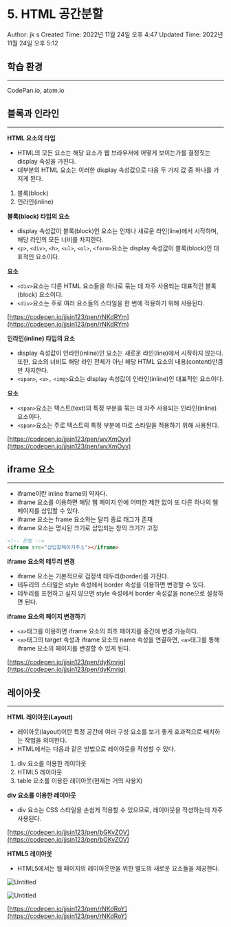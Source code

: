 # 5. HTML 공간분할

Author: jk s
Created Time: 2022년 11월 24일 오후 4:47
Updated Time: 2022년 11월 24일 오후 5:12

## 학습 환경

---

CodePan.io, atom.io

## 블록과 인라인

---

**HTML 요소의 타입**

- HTML의 모든 요소는 해당 요소가 웹 브라우저에 어떻게 보이는가를 결정짓는 display 속성을 가진다.
- 대부분의 HTML 요소는 이러한 display 속성값으로 다음 두 가지 값 중 하나를 가지게 된다.
1. 블록(block)
2. 인라인(inline)

**블록(block) 타입의 요소**

- display 속성값이 블록(block)인 요소는 언제나 새로운 라인(line)에서 시작하며, 해당 라인의 모든 너비를 차지한다.
- `<p>`, `<div>`, `<h>`, `<ul>`, `<ol>`, `<form>`요소는 display 속성값이 블록(block)인 대표적인 요소이다.

**<div>요소**

- `<div>`요소는 다른 HTML 요소들을 하나로 묶는 데 자주 사용되는 대표적인 블록(block) 요소이다.
- `<div>`요소는 주로 여러 요소들의 스타일을 한 번에 적용하기 위해 사용된다.

[https://codepen.io/jjsin123/pen/rNKdRYm](https://codepen.io/jjsin123/pen/rNKdRYm)

**인라인(inline) 타입의 요소**

- display 속성값이 인라인(inline)인 요소는 새로운 라인(line)에서 시작하지 않는다. 또한, 요소의 너비도 해당 라인 전체가 아닌 해당 HTML 요소의 내용(content)만큼만 차지한다.
- `<span>`, `<a>,` `<img>`요소는 display 속성값이 인라인(inline)인 대표적인 요소이다.

**<span>요소**

- `<span>`요소는 텍스트(text)의 특정 부분을 묶는 데 자주 사용되는 인라인(inline) 요소이다.
- `<span>`요소는 주로 텍스트의 특정 부분에 따로 스타일을 적용하기 위해 사용된다.

[https://codepen.io/jjsin123/pen/wvXmOyv](https://codepen.io/jjsin123/pen/wvXmOyv)

## **iframe 요소**

---

- iframe이란 inline frame의 약자다.
- iframe 요소를 이용하면 해당 웹 페이지 안에 어떠한 제한 없이 또 다른 하나의 웹 페이지를 삽입할 수 있다.
- iframe 요소는 frame 요소와는 달리 종료 태그가 존재
- iframe 요소는 명시된 크기로 삽입되는 창의 크기가 고정

```html
<!-- 문법 -->
<iframe src="삽입할페이지주소"></iframe>
```

**iframe 요소의 테두리 변경**

- iframe 요소는 기본적으로 검정색 테두리(border)를 가진다.
- 테두리의 스타일은 style 속성에서 border 속성을 이용하면 변경할 수 있다.
- 테두리를 표현하고 싶지 않으면 style 속성에서 border 속성값을 none으로 설정하면 된다.

**iframe 요소의 페이지 변경하기**

- `<a>`태그를 이용하면 iframe 요소의 최초 페이지를 중간에 변경 가능하다.
- `<a>`태그의 target 속성과 iframe 요소의 name 속성을 연결하면, `<a>`태그를 통해 iframe 요소의 페이지를 변경할 수 있게 된다.

[https://codepen.io/jjsin123/pen/dyKmrjg](https://codepen.io/jjsin123/pen/dyKmrjg)

## 레이아웃

---

**HTML 레이아웃(Layout)**

- 레이아웃(layout)이란 특정 공간에 여러 구성 요소를 보기 좋게 효과적으로 배치하는 작업을 의미한다.
- HTML에서는 다음과 같은 방법으로 레이아웃을 작성할 수 있다.
1. div 요소를 이용한 레이아웃
2. HTML5 레이아웃
3. table 요소를 이용한 레이아웃(현재는 거의 사용X)

**div 요소를 이용한 레이아웃**

- div 요소는 CSS 스타일을 손쉽게 적용할 수 있으므로, 레이아웃을 작성하는데 자주 사용된다.

[https://codepen.io/jjsin123/pen/bGKvZOV](https://codepen.io/jjsin123/pen/bGKvZOV)

**HTML5 레이아웃**

- HTML5에서는 웹 페이지의 레이아웃만을 위한 별도의 새로운 요소들을 제공한다.

![Untitled](5%20HTML%20%E1%84%80%E1%85%A9%E1%86%BC%E1%84%80%E1%85%A1%E1%86%AB%E1%84%87%E1%85%AE%E1%86%AB%E1%84%92%E1%85%A1%E1%86%AF%2092fceb5dbf7d44b697301507442db09f/Untitled.png)

![Untitled](5%20HTML%20%E1%84%80%E1%85%A9%E1%86%BC%E1%84%80%E1%85%A1%E1%86%AB%E1%84%87%E1%85%AE%E1%86%AB%E1%84%92%E1%85%A1%E1%86%AF%2092fceb5dbf7d44b697301507442db09f/Untitled%201.png)

[https://codepen.io/jjsin123/pen/rNKdRoY](https://codepen.io/jjsin123/pen/rNKdRoY)